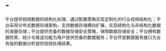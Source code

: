 # -
平台提供视频数据的结构化处理，通过配置策略实现定制化的行业视频结构化；平台采用分布式数据存储架构，支持数据存储横向扩展，实现结构化与非结构化数据的海量存储；平台提供完备的数据存储安全策略，保障数据存储安全；平台拥有数据检索、统计与推送功能为用户提供完备的数据服务；平台开放数据服务接口为业务层的数据分析提供视频处理结果。
